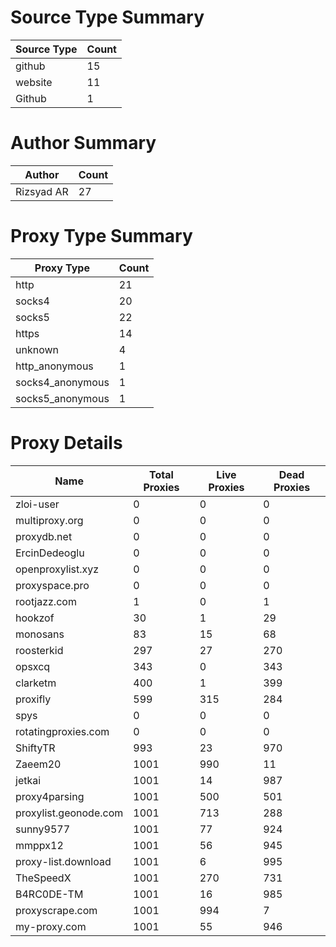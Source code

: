 # Source Type Summary

| Source Type | Count |
|-------------|-------|
| github | 15 |
| website | 11 |
| Github | 1 |


# Author Summary

| Author | Count |
|--------|-------|
| Rizsyad AR | 27 |


# Proxy Type Summary

| Proxy Type | Count |
|------------|-------|
| http | 21 |
| socks4 | 20 |
| socks5 | 22 |
| https | 14 |
| unknown | 4 |
| http_anonymous | 1 |
| socks4_anonymous | 1 |
| socks5_anonymous | 1 |


# Proxy Details

| Name | Total Proxies | Live Proxies | Dead Proxies |
|------|---------------|--------------|---------------|
| zloi-user | 0 | 0 | 0 |
| multiproxy.org | 0 | 0 | 0 |
| proxydb.net | 0 | 0 | 0 |
| ErcinDedeoglu | 0 | 0 | 0 |
| openproxylist.xyz | 0 | 0 | 0 |
| proxyspace.pro | 0 | 0 | 0 |
| rootjazz.com | 1 | 0 | 1 |
| hookzof | 30 | 1 | 29 |
| monosans | 83 | 15 | 68 |
| roosterkid | 297 | 27 | 270 |
| opsxcq | 343 | 0 | 343 |
| clarketm | 400 | 1 | 399 |
| proxifly | 599 | 315 | 284 |
| spys | 0 | 0 | 0 |
| rotatingproxies.com | 0 | 0 | 0 |
| ShiftyTR | 993 | 23 | 970 |
| Zaeem20 | 1001 | 990 | 11 |
| jetkai | 1001 | 14 | 987 |
| proxy4parsing | 1001 | 500 | 501 |
| proxylist.geonode.com | 1001 | 713 | 288 |
| sunny9577 | 1001 | 77 | 924 |
| mmppx12 | 1001 | 56 | 945 |
| proxy-list.download | 1001 | 6 | 995 |
| TheSpeedX | 1001 | 270 | 731 |
| B4RC0DE-TM | 1001 | 16 | 985 |
| proxyscrape.com | 1001 | 994 | 7 |
| my-proxy.com | 1001 | 55 | 946 |
